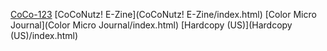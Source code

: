 [CoCo-123](CoCo-123/index.html)
[CoCoNutz! E-Zine](CoCoNutz! E-Zine/index.html)
[Color Micro Journal](Color Micro Journal/index.html)
[Hardcopy (US)](Hardcopy (US)/index.html)
